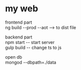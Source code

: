 # my web
frontend part  
ng build --prod --aot --> to dist file  

backend part  
npm start -- start server  
gulp build -- change ts to js  

open db  
mongod --dbpath=./data  